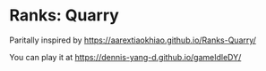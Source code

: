 # Ranks: Quarry

Paritally inspired by https://aarextiaokhiao.github.io/Ranks-Quarry/

You can play it at  https://dennis-yang-d.github.io/gameIdleDY/

